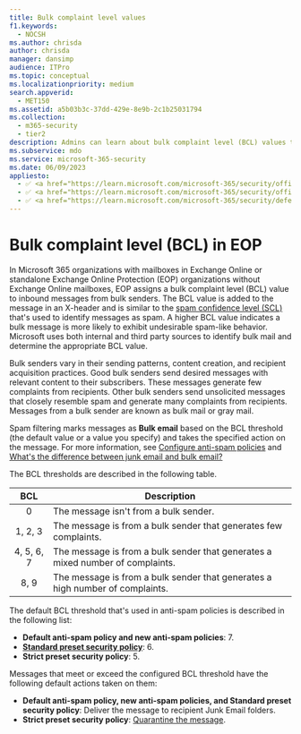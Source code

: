 ```yaml
---
title: Bulk complaint level values
f1.keywords: 
  - NOCSH
ms.author: chrisda
author: chrisda
manager: dansimp
audience: ITPro
ms.topic: conceptual
ms.localizationpriority: medium
search.appverid: 
  - MET150
ms.assetid: a5b03b3c-37dd-429e-8e9b-2c1b25031794
ms.collection: 
  - m365-security
  - tier2
description: Admins can learn about bulk complaint level (BCL) values that are used in Exchange Online Protection (EOP).
ms.subservice: mdo
ms.service: microsoft-365-security
ms.date: 06/09/2023
appliesto:
  - ✅ <a href="https://learn.microsoft.com/microsoft-365/security/office-365-security/eop-about" target="_blank">Exchange Online Protection</a>
  - ✅ <a href="https://learn.microsoft.com/microsoft-365/security/office-365-security/mdo-security-comparison#defender-for-office-365-plan-1-vs-plan-2-cheat-sheet" target="_blank">Microsoft Defender for Office 365 plan 1 and plan 2</a>
  - ✅ <a href="https://learn.microsoft.com/microsoft-365/security/defender/microsoft-365-defender" target="_blank">Microsoft 365 Defender</a>
---
```


# Bulk complaint level (BCL) in EOP

In Microsoft 365 organizations with mailboxes in Exchange Online or standalone Exchange Online Protection (EOP) organizations without Exchange Online mailboxes, EOP assigns a bulk complaint level (BCL) value to inbound messages from bulk senders. The BCL value is added to the message in an X-header and is similar to the [spam confidence level (SCL)](anti-spam-spam-confidence-level-scl-about.md) that's used to identify messages as spam. A higher BCL value indicates a bulk message is more likely to exhibit undesirable spam-like behavior. Microsoft uses both internal and third party sources to identify bulk mail and determine the appropriate BCL value.

Bulk senders vary in their sending patterns, content creation, and recipient acquisition practices. Good bulk senders send desired messages with relevant content to their subscribers. These messages generate few complaints from recipients. Other bulk senders send unsolicited messages that closely resemble spam and generate many complaints from recipients. Messages from a bulk sender are known as bulk mail or gray mail.

Spam filtering marks messages as **Bulk email** based on the BCL threshold (the default value or a value you specify) and takes the specified action on the message. For more information, see [Configure anti-spam policies](anti-spam-policies-configure.md) and [What's the difference between junk email and bulk email?](anti-spam-spam-vs-bulk-about.md)

The BCL thresholds are described in the following table.

|BCL|Description|
|:---:|---|
|0|The message isn't from a bulk sender.|
|1, 2, 3|The message is from a bulk sender that generates few complaints.|
|4, 5, 6, 7|The message is from a bulk sender that generates a mixed number of complaints.|
|8, 9|The message is from a bulk sender that generates a high number of complaints.|

The default BCL threshold that's used in anti-spam policies is described in the following list:

- **Default anti-spam policy and new anti-spam policies**: 7.
- **[Standard preset security policy](preset-security-policies.md)**: 6.
- **Strict preset security policy**: 5.

Messages that meet or exceed the configured BCL threshold have the following default actions taken on them:

- **Default anti-spam policy, new anti-spam policies, and Standard preset security policy**: Deliver the message to recipient Junk Email folders.
- **Strict preset security policy**: [Quarantine the message](quarantine-end-user.md).
